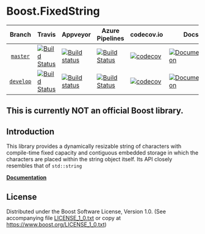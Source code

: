 # Boost.FixedString

Branch          | Travis | Appveyor | Azure Pipelines | codecov.io | Docs | Matrix |
:-------------: | ------ | -------- | --------------- | ---------- | ---- | ------ |
[`master`](https://github.com/18/fixed_string/tree/master) | [![Build Status](https://travis-ci.org/18/fixed_string.svg?branch=master)](https://travis-ci.org/18/fixed_string) | [![Build status](https://ci.appveyor.com/api/projects/status/github/1847325/fixed_string?branch=master&svg=true)](https://ci.appveyor.com/project/1847325/fixed-string/branch/master) | [![Build Status](https://dev.azure.com/vinniefalco/fixed-string/_apis/build/status/pipeline?branchName=master)](https://dev.azure.com/vinniefalco/fixed-string/_build/latest?definitionId=6&branchName=master) | [![codecov](https://codecov.io/gh/18/fixed_string/branch/master/graph/badge.svg)](https://codecov.io/gh/18/fixed_string/branch/master) | [![Documentation](https://img.shields.io/badge/docs-master-brightgreen.svg)](https://18.github.io/doc/fixed_string) | [![Matrix](https://img.shields.io/badge/matrix-master-brightgreen.svg)](http://www.boost.org/development/tests/master/developer/fixed_string.html)
[`develop`](https://github.com/18/fixed_string/tree/develop) | [![Build Status](https://travis-ci.org/18/fixed_string.svg?branch=develop)](https://travis-ci.org/18/fixed_string) | [![Build status](https://ci.appveyor.com/api/projects/status/github/1847325/fixed_string?branch=develop&svg=true)](https://ci.appveyor.com/project/1847325/fixed-string/branch/develop) | [![Build Status](https://dev.azure.com/vinniefalco/fixed-string/_apis/build/status/pipeline?branchName=develop)](https://dev.azure.com/vinniefalco/fixed-string/_build/latest?definitionId=6&branchName=master) | [![codecov](https://codecov.io/gh/18/fixed_string/branch/develop/graph/badge.svg)](https://codecov.io/gh/18/fixed_string/branch/develop) | [![Documentation](https://img.shields.io/badge/docs-develop-brightgreen.svg)](http://www.boost.org/doc/libs/develop/doc/html/fixed_string.html) | [![Matrix](https://img.shields.io/badge/matrix-develop-brightgreen.svg)](http://www.boost.org/development/tests/develop/developer/fixed_string.html)

## This is currently **NOT** an official Boost library.

## Introduction

This library provides a dynamically resizable string of characters with
compile-time fixed capacity and contiguous embedded storage in which the
characters are placed within the string object itself. Its API closely
resembles that of `std::string`

**[Documentation](https://18.github.io/doc/fixed_string/)**

## License

Distributed under the Boost Software License, Version 1.0.
(See accompanying file [LICENSE_1_0.txt](LICENSE_1_0.txt) or copy at
https://www.boost.org/LICENSE_1_0.txt)
